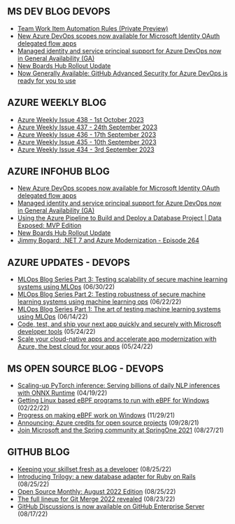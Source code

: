 ## MS DEV BLOG DEVOPS 

<!-- DEVBLOGDEVOPS:START -->
- [Team Work Item Automation Rules (Private Preview)](https://devblogs.microsoft.com/devops/team-backlog-automation-rules-private-preview/)
- [New Azure DevOps scopes now available for Microsoft Identity OAuth delegated flow apps](https://devblogs.microsoft.com/devops/new-azure-devops-scopes-now-available-for-microsoft-identity-oauth-delegated-flow-apps/)
- [Managed identity and service principal support for Azure DevOps now in General Availability (GA)](https://devblogs.microsoft.com/devops/managed-identity-and-service-principal-support-for-azure-devops-now-in-general-availability-ga/)
- [New Boards Hub Rollout Update](https://devblogs.microsoft.com/devops/new-boards-hub-rollout-update/)
- [Now Generally Available: GitHub Advanced Security for Azure DevOps is ready for you to use](https://devblogs.microsoft.com/devops/now-generally-available-github-advanced-security-for-azure-devops-is-ready-for-you-to-use/)
<!-- DEVBLOGDEVOPS:END -->


## AZURE WEEKLY BLOG

<!-- AZUREWEEKLY:START -->
- [Azure Weekly Issue 438 - 1st October 2023](https://azureweekly.info/issue-438.html)
- [Azure Weekly Issue 437 - 24th September 2023](https://azureweekly.info/issue-437.html)
- [Azure Weekly Issue 436 - 17th September 2023](https://azureweekly.info/issue-436.html)
- [Azure Weekly Issue 435 - 10th September 2023](https://azureweekly.info/issue-435.html)
- [Azure Weekly Issue 434 - 3rd September 2023](https://azureweekly.info/issue-434.html)
<!-- AZUREWEEKLY:END -->

## AZURE INFOHUB BLOG 

<!-- AZUREINFOHUB:START -->
- [New Azure DevOps scopes now available for Microsoft Identity OAuth delegated flow apps](https://devblogs.microsoft.com/devops/new-azure-devops-scopes-now-available-for-microsoft-identity-oauth-delegated-flow-apps/)
- [Managed identity and service principal support for Azure DevOps now in General Availability &lpar;GA&rpar;](https://devblogs.microsoft.com/devops/managed-identity-and-service-principal-support-for-azure-devops-now-in-general-availability-ga/)
- [Using the Azure Pipeline to Build and Deploy a Database Project | Data Exposed: MVP Edition](https://www.youtube.com/watch?v=-y-T8jT2Zwk)
- [New Boards Hub Rollout Update](https://devblogs.microsoft.com/devops/new-boards-hub-rollout-update/)
- [Jimmy Bogard: .NET 7 and Azure Modernization - Episode 264](http://feed.azuredevops.show/jimmy-bogard-net-7-and-azure-modernization-episode-264)
<!-- AZUREINFOHUB:END -->


## AZURE UPDATES - DEVOPS 

<!-- AZUREUPDATES:START -->

 - [MLOps Blog Series Part 3: Testing scalability of secure machine learning systems using MLOps](https://azure.microsoft.com/blog/mlops-blog-series-part-3-testing-scalability-of-secure-machine-learning-systems-using-mlops/) (06/30/22)
 - [MLOps Blog Series Part 2: Testing robustness of secure machine learning systems using machine learning ops](https://azure.microsoft.com/blog/mlops-blog-series-part-2-testing-robustness-of-secure-machine-learning-systems-using-machine-learning-ops/) (06/22/22)
 - [MLOps Blog Series Part 1: The art of testing machine learning systems using MLOps](https://azure.microsoft.com/blog/mlops-blog-series-part-1-the-art-of-testing-machine-learning-systems-using-mlops/) (06/14/22)
 - [Code, test, and ship your next app quickly and securely with Microsoft developer tools](https://azure.microsoft.com/blog/code-test-and-ship-your-next-app-quickly-and-securely-with-microsoft-developer-tools/) (05/24/22)
 - [Scale your cloud-native apps and accelerate app modernization with Azure, the best cloud for your apps](https://azure.microsoft.com/blog/scale-your-cloudnative-apps-and-accelerate-app-modernization-with-azure-the-best-cloud-for-your-apps/) (05/24/22)
<!-- AZUREUPDATES:END -->


## MS OPEN SOURCE BLOG - DEVOPS 

<!-- MSOPENSOURCEBLOG:START -->

 - [Scaling-up PyTorch inference: Serving billions of daily NLP inferences with ONNX Runtime](https://cloudblogs.microsoft.com/opensource/2022/04/19/scaling-up-pytorch-inference-serving-billions-of-daily-nlp-inferences-with-onnx-runtime/) (04/19/22)
 - [Getting Linux based eBPF programs to run with eBPF for Windows](https://cloudblogs.microsoft.com/opensource/2022/02/22/getting-linux-based-ebpf-programs-to-run-with-ebpf-for-windows/) (02/22/22)
 - [Progress on making eBPF work on Windows](https://cloudblogs.microsoft.com/opensource/2021/11/29/progress-on-making-ebpf-work-on-windows/) (11/29/21)
 - [Announcing: Azure credits for open source projects](https://cloudblogs.microsoft.com/opensource/2021/09/28/announcing-azure-credits-for-open-source-projects/) (09/28/21)
 - [Join Microsoft and the Spring community at SpringOne 2021](https://cloudblogs.microsoft.com/opensource/2021/08/27/join-microsoft-and-the-spring-community-at-springone-2021/) (08/27/21)
<!-- MSOPENSOURCEBLOG:END -->


## GITHUB BLOG


<!-- GITHUB:START -->

 - [Keeping your skillset fresh as a developer](https://github.blog/2022-08-25-keeping-your-skillset-fresh-as-a-developer/) (08/25/22)
 - [Introducing Trilogy: a new database adapter for Ruby on Rails](https://github.blog/2022-08-25-introducing-trilogy-a-new-database-adapter-for-ruby-on-rails/) (08/25/22)
 - [Open Source Monthly: August 2022 Edition](https://github.blog/2022-08-25-open-source-monthly-august-2022-edition/) (08/25/22)
 - [The full lineup for Git Merge 2022 revealed](https://github.blog/2022-08-23-the-full-lineup-for-git-merge-2022-revealed/) (08/23/22)
 - [GitHub Discussions is now available on GitHub Enterprise Server](https://github.blog/2022-08-17-github-discussions-is-now-available-on-github-enterprise-server/) (08/17/22)
<!-- GITHUB:END -->
